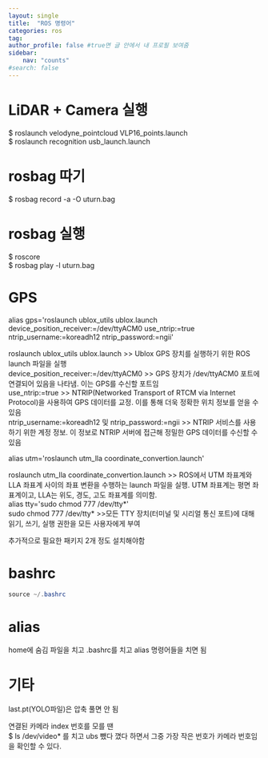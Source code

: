 ```yaml
---
layout: single
title:  "ROS 명령어"
categories: ros
tag: 
author_profile: false #true면 글 안에서 내 프로필 보여줌
sidebar:
    nav: "counts"
#search: false
---
```


# LiDAR + Camera 실행

$ roslaunch velodyne_pointcloud VLP16_points.launch   
$ roslaunch recognition usb_launch.launch   

# rosbag 따기

$ rosbag record -a -O uturn.bag   

# rosbag 실행

$ roscore   
$ rosbag play -l uturn.bag   

# GPS
alias gps='roslaunch ublox_utils ublox.launch device_position_receiver:=/dev/ttyACM0 use_ntrip:=true ntrip_username:=koreadh12 ntrip_password:=ngii'   
   
roslaunch ublox_utils ublox.launch >> Ublox GPS 장치를 실행하기 위한 ROS launch 파일을 실행   
device_position_receiver:=/dev/ttyACM0 >> GPS 장치가 /dev/ttyACM0 포트에 연결되어 있음을 나타냄. 이는 GPS를 수신할 포트임   
use_ntrip:=true  >> NTRIP(Networked Transport of RTCM via Internet Protocol)을 사용하여 GPS 데이터를 교정. 이를 통해 더욱 정확한 위치 정보를 얻을 수 있음   
ntrip_username:=koreadh12 및 ntrip_password:=ngii >> NTRIP 서비스를 사용하기 위한 계정 정보. 이 정보로 NTRIP 서버에 접근해 정밀한 GPS 데이터를 수신할 수 있음   
   
alias utm='roslaunch utm_lla coordinate_convertion.launch'   
   
roslaunch utm_lla coordinate_convertion.launch >> ROS에서 UTM 좌표계와 LLA 좌표계 사이의 좌표 변환을 수행하는 launch 파일을 실행. UTM 좌표계는 평면 좌표계이고, LLA는 위도, 경도, 고도 좌표계를 의미함.   
alias tty='sudo chmod 777 /dev/tty*'   
sudo chmod 777 /dev/tty* >>모든 TTY 장치(터미널 및 시리얼 통신 포트)에 대해 읽기, 쓰기, 실행 권한을 모든 사용자에게 부여   
   
추가적으로 필요한 패키지 2개 정도 설치해야함   

# bashrc

```java
source ~/.bashrc
```

# alias

home에 숨김 파일을 치고 .bashrc를 치고 alias 명령어들을 치면 됨   

# 기타

last.pt(YOLO파일)은 압축 풀면 안 됨   
   
연결된 카메라 index 번호를 모를 땐   
$ ls /dev/video*  를 치고 ubs 뺐다 꼈다 하면서 그중 가장 작은 번호가 카메라 번호임을 확인할 수 있다.    
